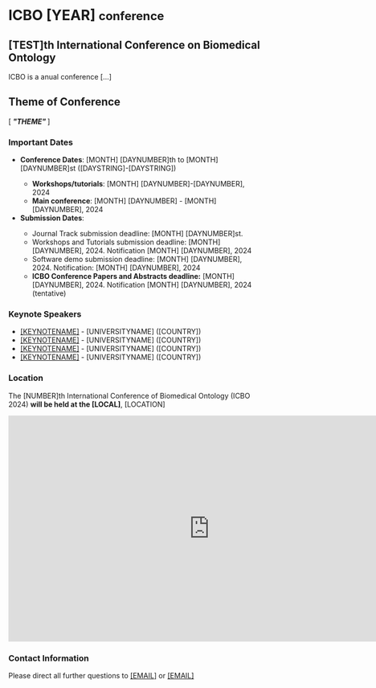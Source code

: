 <br>
<h1><i class="fas fa-fire" style="color:#FA023C"></i> ICBO [YEAR] <small>conference</small></h1>

## [TEST]th International Conference on Biomedical Ontology 

ICBO is a anual conference [...] 

## Theme of Conference 

[<i> <b> "THEME" </b> </i>]

### Important Dates 

  <ul>
    <li><b>Conference Dates</b>: [MONTH] [DAYNUMBER]th to [MONTH] [DAYNUMBER]st ([DAYSTRING]-[DAYSTRING])</li> 
    <ul>
        <li><b>Workshops/tutorials</b>: [MONTH] [DAYNUMBER]-[DAYNUMBER], 2024</li>
        <li><b>Main conference</b>: [MONTH] [DAYNUMBER] - [MONTH] [DAYNUMBER], 2024</li>
    </ul>
    <li><b>Submission Dates</b>:</li> 
    <ul>
        <li>Journal Track submission deadline: [MONTH] [DAYNUMBER]st.</li>
        <li>Workshops and Tutorials submission deadline: [MONTH] [DAYNUMBER], 2024. Notification [MONTH] [DAYNUMBER], 2024</li>
        <li>Software demo submission deadline: [MONTH] [DAYNUMBER], 2024. Notification: [MONTH] [DAYNUMBER], 2024</li>
        <li> <b>ICBO Conference Papers and Abstracts deadline:</b> [MONTH] [DAYNUMBER], 2024. Notification [MONTH] [DAYNUMBER], 2024 (tentative)</li>
    </ul>
  </ul>

### Keynote Speakers

<ul>
    <li><a href="./keynotes.html">[KEYNOTENAME]</a> - [UNIVERSITYNAME] ([COUNTRY])</li>
    <li><a href="./keynotes.html">[KEYNOTENAME]</a> - [UNIVERSITYNAME] ([COUNTRY])</li>
    <li><a href="./keynotes.html">[KEYNOTENAME]</a> - [UNIVERSITYNAME] ([COUNTRY])</li>
    <li><a href="./keynotes.html">[KEYNOTENAME]</a> - [UNIVERSITYNAME] ([COUNTRY])</li>
</ul>

### Location

The [NUMBER]th International Conference of Biomedical Ontology (ICBO 2024) <b>will be held at the [LOCAL]</b>, [LOCATION]

<iframe
    width="800" height="450" style="border:0"
    loading="lazy" allowfullscreen
    referrerpolicy="no-referrer-when-downgrade"
    src="https://www.google.com/maps/embed?pb=!1m18!1m12!1m3!1d3839.8147857178205!2d-47.87006482391447!3d-15.760934322134087!2m3!1f0!2f0!3f0!3m2!1i1024!2i768!4f13.1!3m3!1m2!1s0x935a3bb93dcc2a87%3A0x252273c52b767844!2sFaculdade%20de%20Ci%C3%AAncia%20da%20Informa%C3%A7%C3%A3o%20-%20FCI!5e0!3m2!1spt-BR!2sbr!4v1692644714293!5m2!1spt-BR!2sbr">
</iframe>    

### Contact Information 

Please direct all further questions to <a href="mailto:[EMAIL]?subject=Conference-Information">[EMAIL]</a> or <a href="mailto:[EMAIL]?subject=Conference-Information">[EMAIL]</a> 


